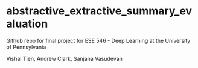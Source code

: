 # abstractive_extractive_summary_evaluation

Github repo for final project for ESE 546 - Deep Learning at the University of Pennsylvania

Vishal Tien, Andrew Clark, Sanjana Vasudevan
